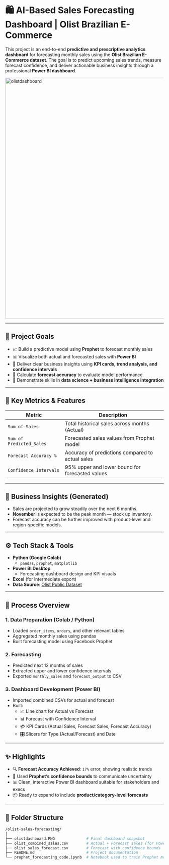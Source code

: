 # 🛍️ AI-Based Sales Forecasting Dashboard | Olist Brazilian E-Commerce

This project is an end-to-end **predictive and prescriptive analytics dashboard** for forecasting monthly sales using the **Olist Brazilian E-Commerce dataset**. The goal is to predict upcoming sales trends, measure forecast confidence, and deliver actionable business insights through a professional **Power BI dashboard**.

<img width="1365" height="762" alt="olistdashboard" src="https://github.com/user-attachments/assets/67c67936-2b4e-4e1a-955f-bdb7d39ecf61" />


---

## 🎯 Project Goals

- 📈 Build a predictive model using **Prophet** to forecast monthly sales
- 📊 Visualize both actual and forecasted sales with **Power BI**
- 🎯 Deliver clear business insights using **KPI cards, trend analysis, and confidence intervals**
- 🎯 Calculate **forecast accuracy** to evaluate model performance
- 🤖 Demonstrate skills in **data science + business intelligence integration**

---

## 🧮 Key Metrics & Features

| Metric                     | Description                                                         |
|----------------------------|----------------------------------------------------------------------|
| `Sum of Sales`             | Total historical sales across months (Actual)                        |
| `Sum of Predicted_Sales`   | Forecasted sales values from Prophet model                           |
| `Forecast Accuracy %`      | Accuracy of predictions compared to actual sales                     |
| `Confidence Intervals`     | 95% upper and lower bound for forecasted values                      |

---

## 🧠 Business Insights (Generated)

- Sales are projected to grow steadily over the next 6 months.
- **November** is expected to be the peak month — stock up inventory.
- Forecast accuracy can be further improved with product-level and region-specific models.

---

## ⚙️ Tech Stack & Tools

- **Python (Google Colab)**
  - `pandas`, `prophet`, `matplotlib`
- **Power BI Desktop**
  - Forecasting dashboard design and KPI visuals
- **Excel** (for intermediate export)
- **Data Source**: [Olist Public Dataset](https://www.kaggle.com/datasets/olistbr/brazilian-ecommerce)

---

## 🔄 Process Overview

### 1. Data Preparation (Colab / Python)
- Loaded `order_items`, `orders`, and other relevant tables
- Aggregated monthly sales using pandas
- Built forecasting model using Facebook Prophet

### 2. Forecasting
- Predicted next 12 months of sales
- Extracted upper and lower confidence intervals
- Exported `monthly_sales` and `forecast_output` to CSV

### 3. Dashboard Development (Power BI)
- Imported combined CSVs for actual and forecast
- Built:
  - 📈 Line chart for Actual vs Forecast
  - 📊 Forecast with Confidence Interval
  - 💳 KPI Cards (Actual Sales, Forecast Sales, Forecast Accuracy)
  - 🎛️ Slicers for Type (Actual/Forecast) and Date

---

## ✨ Highlights

- 🔍 **Forecast Accuracy Achieved**: `17%` error, showing realistic trends  
- 🧠 Used **Prophet’s confidence bounds** to communicate uncertainty  
- 📊 Clean, interactive Power BI dashboard suitable for stakeholders and execs  
- 📦 Ready to expand to include **product/category-level forecasts**

---

## 📁 Folder Structure

```bash
/olist-sales-forecasting/
│
├── olistdashboard.PNG              # Final dashboard snapshot
├── olist_combined_sales.csv        # Actual + Forecast sales (for Power BI)
├── olist_sales_forecast.csv        # Forecast with confidence bounds
├── README.md                       # Project documentation
└── prophet_forecasting_code.ipynb  # Notebook used to train Prophet model
